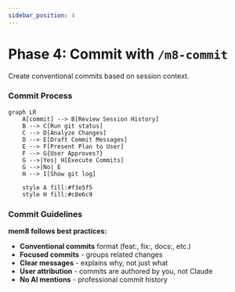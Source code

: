 ```yaml
---
sidebar_position: 4
---
```


# Phase 4: Commit with `/m8-commit`
Create conventional commits based on session context.

### Commit Process

```mermaid
graph LR
    A[commit] --> B[Review Session History]
    B --> C[Run git status]
    C --> D[Analyze Changes]
    D --> E[Draft Commit Messages]
    E --> F[Present Plan to User]
    F --> G{User Approves?}
    G -->|Yes| H[Execute Commits]
    G -->|No| E
    H --> I[Show git log]

    style A fill:#f3e5f5
    style H fill:#c8e6c9
```

### Commit Guidelines

**mem8 follows best practices:**
- **Conventional commits** format (feat:, fix:, docs:, etc.)
- **Focused commits** - groups related changes
- **Clear messages** - explains why, not just what
- **User attribution** - commits are authored by you, not Claude
- **No AI mentions** - professional commit history
